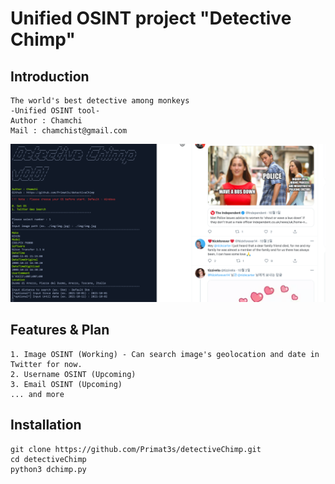 Unified OSINT project "Detective Chimp"
=======================================

Introduction
------------
    The world's best detective among monkeys
    -Unified OSINT tool-
    Author : Chamchi
    Mail : chamchist@gmail.com

![Sample](https://github.com/Primat3s/detectiveChimp/blob/master/sample.PNG)

Features & Plan
---------------
    1. Image OSINT (Working) - Can search image's geolocation and date in Twitter for now.
    2. Username OSINT (Upcoming)
    3. Email OSINT (Upcoming)
    ... and more



Installation
------------
    git clone https://github.com/Primat3s/detectiveChimp.git
    cd detectiveChimp
    python3 dchimp.py

